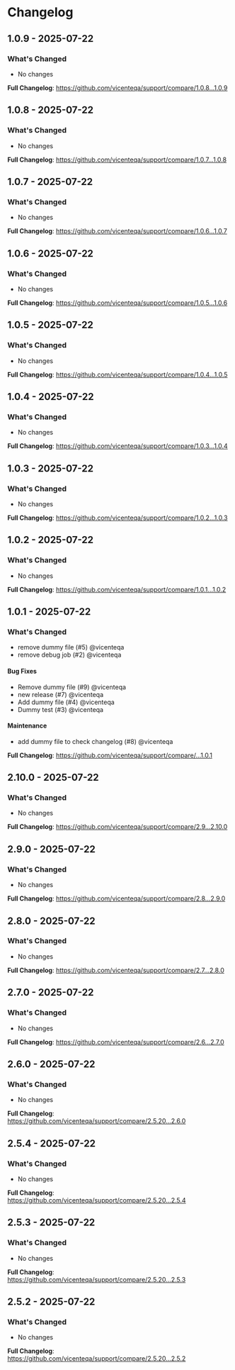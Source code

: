 # Changelog

## 1.0.9 - 2025-07-22

### What's Changed

* No changes

**Full Changelog**: https://github.com/vicenteqa/support/compare/1.0.8...1.0.9

## 1.0.8 - 2025-07-22

### What's Changed

* No changes

**Full Changelog**: https://github.com/vicenteqa/support/compare/1.0.7...1.0.8

## 1.0.7 - 2025-07-22

### What's Changed

* No changes

**Full Changelog**: https://github.com/vicenteqa/support/compare/1.0.6...1.0.7

## 1.0.6 - 2025-07-22

### What's Changed

* No changes

**Full Changelog**: https://github.com/vicenteqa/support/compare/1.0.5...1.0.6

## 1.0.5 - 2025-07-22

### What's Changed

* No changes

**Full Changelog**: https://github.com/vicenteqa/support/compare/1.0.4...1.0.5

## 1.0.4 - 2025-07-22

### What's Changed

* No changes

**Full Changelog**: https://github.com/vicenteqa/support/compare/1.0.3...1.0.4

## 1.0.3 - 2025-07-22

### What's Changed

* No changes

**Full Changelog**: https://github.com/vicenteqa/support/compare/1.0.2...1.0.3

## 1.0.2 - 2025-07-22

### What's Changed

* No changes

**Full Changelog**: https://github.com/vicenteqa/support/compare/1.0.1...1.0.2

## 1.0.1 - 2025-07-22

### What's Changed

* remove dummy file (#5) @vicenteqa
* remove debug job (#2) @vicenteqa

#### Bug Fixes

* Remove dummy file (#9) @vicenteqa
* new release (#7) @vicenteqa
* Add dummy file (#4) @vicenteqa
* Dummy test (#3) @vicenteqa

#### Maintenance

* add dummy file to check changelog (#8) @vicenteqa

**Full Changelog**: https://github.com/vicenteqa/support/compare/...1.0.1

## 2.10.0 - 2025-07-22

### What's Changed

* No changes

**Full Changelog**: https://github.com/vicenteqa/support/compare/2.9...2.10.0

## 2.9.0 - 2025-07-22

### What's Changed

* No changes

**Full Changelog**: https://github.com/vicenteqa/support/compare/2.8...2.9.0

## 2.8.0 - 2025-07-22

### What's Changed

* No changes

**Full Changelog**: https://github.com/vicenteqa/support/compare/2.7...2.8.0

## 2.7.0 - 2025-07-22

### What's Changed

* No changes

**Full Changelog**: https://github.com/vicenteqa/support/compare/2.6...2.7.0

## 2.6.0 - 2025-07-22

### What's Changed

* No changes

**Full Changelog**: https://github.com/vicenteqa/support/compare/2.5.20...2.6.0

## 2.5.4 - 2025-07-22

### What's Changed

* No changes

**Full Changelog**: https://github.com/vicenteqa/support/compare/2.5.20...2.5.4

## 2.5.3 - 2025-07-22

### What's Changed

* No changes

**Full Changelog**: https://github.com/vicenteqa/support/compare/2.5.20...2.5.3

## 2.5.2 - 2025-07-22

### What's Changed

* No changes

**Full Changelog**: https://github.com/vicenteqa/support/compare/2.5.20...2.5.2
